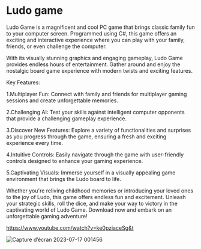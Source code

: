 # Ludo game

Ludo Game is a magnificent and cool PC game that brings classic family fun to your computer screen. Programmed using C#, this game offers an exciting and interactive experience where you can play with your family, friends, or even challenge the computer.

With its visually stunning graphics and engaging gameplay, Ludo Game provides endless hours of entertainment. Gather around and enjoy the nostalgic board game experience with modern twists and exciting features.

Key Features:

1.Multiplayer Fun: Connect with family and friends for multiplayer gaming sessions and create unforgettable memories.

2.Challenging AI: Test your skills against intelligent computer opponents that provide a challenging gameplay experience.

3.Discover New Features: Explore a variety of functionalities and surprises as you progress through the game, ensuring a fresh and exciting experience every time.

4.Intuitive Controls: Easily navigate through the game with user-friendly controls designed to enhance your gaming experience.

5.Captivating Visuals: Immerse yourself in a visually appealing game environment that brings the Ludo board to life.

Whether you're reliving childhood memories or introducing your loved ones to the joy of Ludo, this game offers endless fun and excitement. Unleash your strategic skills, roll the dice, and make your way to victory in the captivating world of Ludo Game. Download now and embark on an unforgettable gaming adventure!

https://www.youtube.com/watch?v=ke0pziaceSg&t

![Capture d’écran 2023-07-17 001456](https://github.com/ChiccOussama/Ludo_game/assets/36731728/ffd6db5b-12e7-4ae5-8bbe-d93a380755d3)
